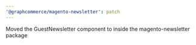```yaml
---
'@graphcommerce/magento-newsletter': patch
---
```


Moved the GuestNewsletter component to inside the magento-newsletter package
